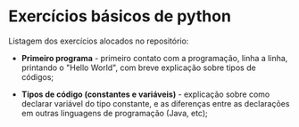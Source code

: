 # Exercícios básicos de python

Listagem dos exercícios alocados no repositório:


* **Primeiro programa** - primeiro contato com a programação, linha a linha, printando o "Hello World", com breve explicação sobre tipos de códigos;

* **Tipos de código (constantes e variáveis)** - explicação sobre como declarar variável do tipo constante, e as diferenças entre as declarações em outras linguagens de programação (Java, etc);

